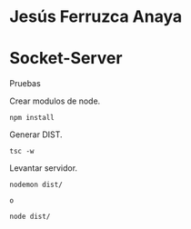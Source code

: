 # Jesús Ferruzca Anaya
# Socket-Server
Pruebas

Crear modulos de node.
```
npm install
```

Generar DIST.
```
tsc -w
```

Levantar servidor.
```
nodemon dist/

o

node dist/
```
